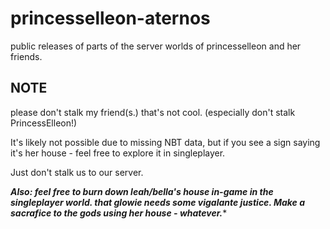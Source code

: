 # princesselleon-aternos
public releases of parts of the server worlds of princesselleon and her friends.

## NOTE
please don't stalk my friend(s.) that's not cool. (especially don't stalk PrincessElleon!)

It's likely not possible due to missing NBT data, but if you see a sign saying it's her house - feel free to explore it in singleplayer.

Just don't stalk us to our server.

***Also: feel free to burn down leah/bella's house in-game in the singleplayer world. that glowie needs some vigalante justice. Make a sacrafice to the gods using her house - whatever.****
